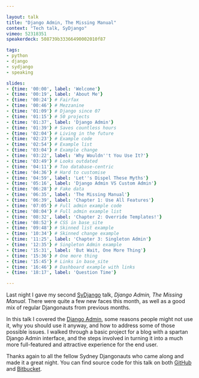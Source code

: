 ```yaml
---

layout: talk
title: "Django Admin, The Missing Manual"
context: "Tech talk, SyDjango"
vimeo: 52318351
speakerdeck: 508739b33366490002010f87

tags:
- python
- django
- sydjango
- speaking

slides:
- {time: '00:00', label: 'Welcome'}
- {time: '00:19', label: 'About Me'}
- {time: '00:24'} # Fairfax
- {time: '00:46'} # Mezzanine
- {time: '01:09'} # Django since 07
- {time: '01:15'} # 50 projects
- {time: '01:37', label: 'Django Admin'}
- {time: '01:39'} # Saves countless hours
- {time: '02:04'} # Living in the future
- {time: '02:23'} # Example code
- {time: '02:54'} # Example list
- {time: '03:04'} # Example change
- {time: '03:22', label: 'Why Wouldn''t You Use It?'}
- {time: '03:49'} # Looks outdated
- {time: '04:11'} # Too database-centric
- {time: '04:36'} # Hard to customise
- {time: '04:59', label: 'Let''s Dispel These Myths'}
- {time: '05:16', label: 'Django Admin VS Custom Admin'}
- {time: '06:28'} # Fake data
- {time: '06:35', label: 'The Missing Manual'}
- {time: '06:39', label: 'Chapter 1: Use All Features'}
- {time: '07:05'} # Full admin example code
- {time: '08:04'} # Full admin example list
- {time: '08:32', label: 'Chapter 2: Override Templates!'}
- {time: '08:52'} # CSS in base_site
- {time: '09:48'} # Skinned list example
- {time: '10:34'} # Skinned change example
- {time: '11:25', label: 'Chapter 3: Singleton Admin'}
- {time: '12:35'} # Singleton Admin example
- {time: '15:31', label: 'But Wait, One More Thing'}
- {time: '15:36'} # One more thing
- {time: '15:45'} # Links in base_site
- {time: '16:46'} # Dashboard example with links
- {time: '18:17', label: 'Question Time'}

---
```


Last night I gave my second [SyDjango](http://www.meetup.com/SyDjango/) talk, *Django Admin, The Missing Manual*. There were
quite a few new faces this month, as well as a good mix of regular
Djangonauts from previous months.

In this talk I covered the [Django Admin](https://docs.djangoproject.com/en/dev/ref/contrib/admin/), some reasons people might not use it, why you should use it
anyway, and how to address some of those possible issues. I walked
through a basic project for a blog with a spartan Django Admin interface,
and the steps involved in turning it into a much more full-featured and
attractive experience for the end user.

Thanks again to all the fellow Sydney Djangonauts who came along
and made it a great night. You can find source code for this talk
on both [GitHub](https://github.com/stephenmcd/sydjango-damm) and [Bitbucket](https://bitbucket.org/stephenmcd/sydjango-damm).
